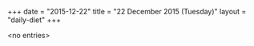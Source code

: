 +++
date = "2015-12-22"
title = "22 December 2015 (Tuesday)"
layout = "daily-diet"
+++

<p>&lt;no entries&gt;</p>